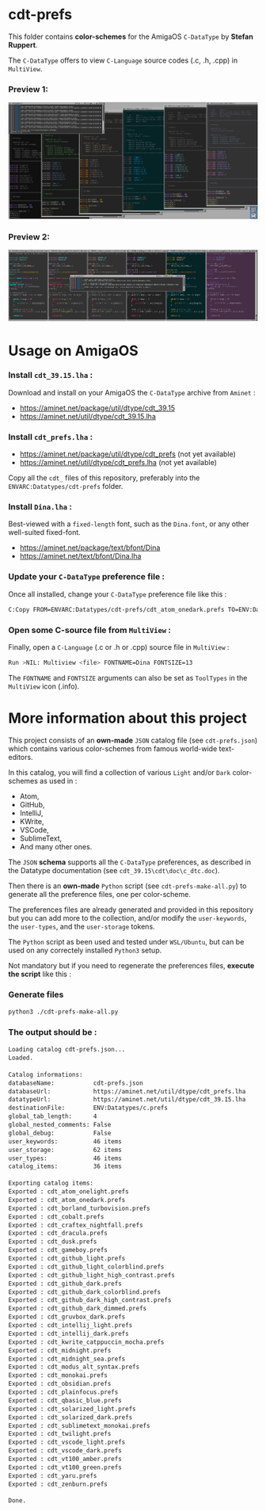 # cdt-prefs

This folder contains __color-schemes__ for the AmigaOS `C-DataType` by __Stefan Ruppert__.

The `C-DataType` offers to view `C-Language` source codes (.c, .h, .cpp) in `MultiView`.

### Preview 1:
![Preview](https://github.com/flype44/AmigaOS/blob/main/cdt-prefs/cdt-prefs-1.png?raw=true)

### Preview 2:
![Preview](https://github.com/flype44/AmigaOS/blob/main/cdt-prefs/cdt-prefs-2.png?raw=true)


# Usage on AmigaOS

### Install `cdt_39.15.lha` :

Download and install on your AmigaOS the `C-DataType` archive from `Aminet` :

* https://aminet.net/package/util/dtype/cdt_39.15
* https://aminet.net/util/dtype/cdt_39.15.lha

### Install `cdt_prefs.lha` :

* https://aminet.net/package/util/dtype/cdt_prefs (not yet available)
* https://aminet.net/util/dtype/cdt_prefs.lha (not yet available)

Copy all the `cdt_` files of this repository, preferably into the `ENVARC:Datatypes/cdt-prefs` folder.

### Install `Dina.lha` :

Best-viewed with a `fixed-length` font, such as the `Dina.font`, or any other well-suited fixed-font.

* https://aminet.net/package/text/bfont/Dina
* https://aminet.net/text/bfont/Dina.lha

### Update your `C-DataType` preference file :

Once all installed, change your `C-DataType` preference file like this :

```bash
C:Copy FROM=ENVARC:Datatypes/cdt-prefs/cdt_atom_onedark.prefs TO=ENV:Datatypes/c.prefs
```

### Open some C-source file from `MultiView` :

Finally, open a `C-Language` (.c or .h or .cpp) source file in `MultiView` :

```bash
Run >NIL: Multiview <file> FONTNAME=Dina FONTSIZE=13
```

The `FONTNAME` and `FONTSIZE` arguments can also be set as `ToolTypes` in the `MultiView` icon (.info).

# More information about this project

This project consists of an __own-made__ `JSON` catalog file (see `cdt-prefs.json`) which contains various color-schemes from famous world-wide text-editors.

In this catalog, you will find a collection of various `Light` and/or `Dark` color-schemes as used in :

* Atom, 
* GitHub, 
* IntelliJ, 
* KWrite,
* VSCode, 
* SublimeText,
* And many other ones.

The `JSON` __schema__ supports all the `C-DataType` preferences, as described in the Datatype documentation (see `cdt_39.15\cdt\doc\c_dtc.doc`).

Then there is an __own-made__ `Python` script (see `cdt-prefs-make-all.py`) to generate all the preference files, one per color-scheme.

The preferences files are already generated and provided in this repository but you can add more to the collection, and/or modify the `user-keywords`, the `user-types`, and the `user-storage` tokens.

The `Python` script as been used and tested under `WSL/Ubuntu`, but can be used on any correctely installed `Python3` setup.

Not mandatory but if you need to regenerate the preferences files, __execute the script__ like this :

### Generate files

```bash
python3 ./cdt-prefs-make-all.py
```

### The output should be :

```bash
Loading catalog cdt-prefs.json...
Loaded.

Catalog informations:
databaseName:           cdt-prefs.json
databaseUrl:            https://aminet.net/util/dtype/cdt_prefs.lha
datatypeUrl:            https://aminet.net/util/dtype/cdt_39.15.lha
destinationFile:        ENV:Datatypes/c.prefs
global_tab_length:      4
global_nested_comments: False
global_debug:           False
user_keywords:          46 items
user_storage:           62 items
user_types:             46 items
catalog_items:          36 items

Exporting catalog items:
Exported : cdt_atom_onelight.prefs
Exported : cdt_atom_onedark.prefs
Exported : cdt_borland_turbovision.prefs
Exported : cdt_cobalt.prefs
Exported : cdt_craftex_nightfall.prefs
Exported : cdt_dracula.prefs
Exported : cdt_dusk.prefs
Exported : cdt_gameboy.prefs
Exported : cdt_github_light.prefs
Exported : cdt_github_light_colorblind.prefs
Exported : cdt_github_light_high_contrast.prefs
Exported : cdt_github_dark.prefs
Exported : cdt_github_dark_colorblind.prefs
Exported : cdt_github_dark_high_contrast.prefs
Exported : cdt_github_dark_dimmed.prefs
Exported : cdt_gruvbox_dark.prefs
Exported : cdt_intellij_light.prefs
Exported : cdt_intellij_dark.prefs
Exported : cdt_kwrite_catppuccin_mocha.prefs
Exported : cdt_midnight.prefs
Exported : cdt_midnight_sea.prefs
Exported : cdt_modus_alt_syntax.prefs
Exported : cdt_monokai.prefs
Exported : cdt_obsidian.prefs
Exported : cdt_plainfocus.prefs
Exported : cdt_qbasic_blue.prefs
Exported : cdt_solarized_light.prefs
Exported : cdt_solarized_dark.prefs
Exported : cdt_sublimetext_monokai.prefs
Exported : cdt_twilight.prefs
Exported : cdt_vscode_light.prefs
Exported : cdt_vscode_dark.prefs
Exported : cdt_vt100_amber.prefs
Exported : cdt_vt100_green.prefs
Exported : cdt_yaru.prefs
Exported : cdt_zenburn.prefs

Done.
```
